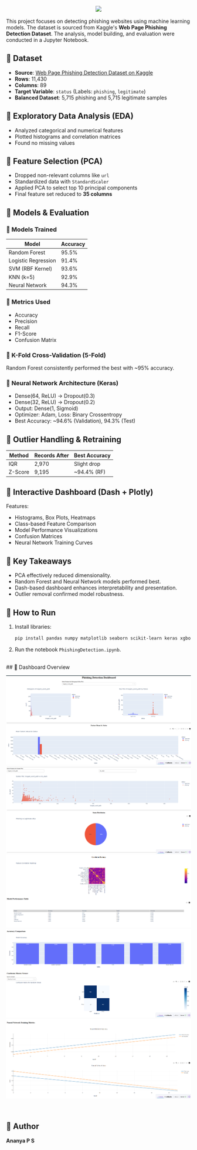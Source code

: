<p align="center">
   <img src="https://placehold.co/1200x300/transparent/0089fe?text=Web+page+Phishing+Detection\nusing+Machine+Learning&font=Raleway&font-weight=700" />
</p>

This project focuses on detecting phishing websites using machine learning models. The dataset is sourced from Kaggle's **Web Page Phishing Detection Dataset**. The analysis, model building, and evaluation were conducted in a Jupyter Notebook.

## 🪼 Dataset

* **Source**: [Web Page Phishing Detection Dataset on Kaggle](https://www.kaggle.com/datasets/shashwatwork/web-page-phishing-detection-dataset)
* **Rows**: 11,430
* **Columns**: 89
* **Target Variable**: `status` (Labels: `phishing`, `legitimate`)
* **Balanced Dataset**: 5,715 phishing and 5,715 legitimate samples

## 🪼 Exploratory Data Analysis (EDA)

* Analyzed categorical and numerical features
* Plotted histograms and correlation matrices
* Found no missing values

## 🪼 Feature Selection (PCA)

* Dropped non-relevant columns like `url`
* Standardized data with `StandardScaler`
* Applied PCA to select top 10 principal components
* Final feature set reduced to **35 columns**

## 🪼 Models & Evaluation

### 🐳 Models Trained

| Model               | Accuracy |
| ------------------- | -------- |
| Random Forest       | 95.5%    |
| Logistic Regression | 91.4%    |
| SVM (RBF Kernel)    | 93.6%    |
| KNN (k=5)           | 92.9%    |
| Neural Network      | 94.3%    |

### 🐳 Metrics Used

* Accuracy
* Precision
* Recall
* F1-Score
* Confusion Matrix

### 🐳 K-Fold Cross-Validation (5-Fold)

Random Forest consistently performed the best with \~95% accuracy.

### 🐳 Neural Network Architecture (Keras)

* Dense(64, ReLU) → Dropout(0.3)
* Dense(32, ReLU) → Dropout(0.2)
* Output: Dense(1, Sigmoid)
* Optimizer: Adam, Loss: Binary Crossentropy
* Best Accuracy: \~94.6% (Validation), 94.3% (Test)

## 🪼 Outlier Handling & Retraining

| Method  | Records After | Best Accuracy |
| ------- | ------------- | ------------- |
| IQR     | 2,970         | Slight drop   |
| Z-Score | 9,195         | \~94.4% (RF)  |

## 🪼 Interactive Dashboard (Dash + Plotly)

Features:

* Histograms, Box Plots, Heatmaps
* Class-based Feature Comparison
* Model Performance Visualizations
* Confusion Matrices
* Neural Network Training Curves

## 🪼 Key Takeaways

* PCA effectively reduced dimensionality.
* Random Forest and Neural Network models performed best.
* Dash-based dashboard enhances interpretability and presentation.
* Outlier removal confirmed model robustness.

## 🪼 How to Run

1. Install libraries:

   ```bash
   pip install pandas numpy matplotlib seaborn scikit-learn keras xgboost dash
   ```
2. Run the notebook `PhishingDetection.ipynb`.

<br>
## 🪼 Dashboard Overview

![Dashboard Overview1](screenshots/img1.png)
![Dashboard Overview2](screenshots/img2.png)
![Dashboard Overview3](screenshots/img3.png)
![Dashboard Overview4](screenshots/img4.png)
![Dashboard Overview5](screenshots/img5.png)

<br>

## 🪼 Author

**Ananya P S**
